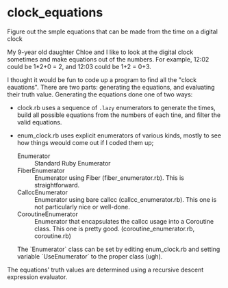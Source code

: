 clock_equations
===============

Figure out the smple equations that can be made from the time on a digital clock

My 9-year old daughter Chloe and I like to look at the digital clock
sometimes and make equations out of the numbers.  For example,
12:02 could be 1*2+0 = 2, and 12:03 could be 1+2 = 0+3.

I thought it would be fun to code up a program to find all the "clock
eauations".  There are two parts: generating the equations, and
evaluating their truth value.  Generating the equations done one
of two ways:

- clock.rb uses a sequence of `.lazy` enumerators to generate the times,
build all possible equations from the numbers of each tine, and filter
the valid equations.

- enum_clock.rb uses explicit enumerators of various kinds, mostly to see
how things weould come out if I coded them up;
    <dl>
       <dt>Enumerator<dt>
       <dd>Standard Ruby Enumerator</dd>
       <dt>FiberEnumerator</dt>
       <dd>Enumerator using Fiber (fiber_enumerator.rb).  This is
           straightforward.<br></dd>
       <dt>CallccEnumerator</dt>
       <dd>Enumerator using bare callcc (callcc_enumerator.rb).  This one
           is not particularly nice or well-done.</dd>
       <dt>CoroutineEnumerator</dt>
       <dd>Enumerator that encapsulates the callcc usage into a
           Coroutine class.  This one is pretty good.
           (coroutine_enumerator.rb, coroutine.rb)</dd>
    </dl>
    The `Enumerator` class can be set by editing enum_clock.rb and setting
    variable `UseEnumerator` to the proper class (ugh).

The equations' truth values are determined using a recursive descent
expression evaluator.

    
